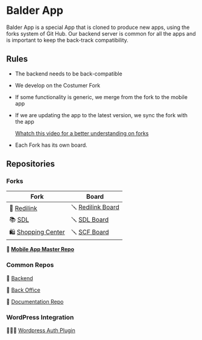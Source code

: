 # Balder App

Balder App is a special App that is cloned to produce new apps, using the forks system of Git Hub.
Our backend server is common for all the apps and is important to keep the back-track compatibility.

## Rules
- The backend needs to be back-compatible

- We develop on the Costumer Fork

- If some functionality is generic, we merge from the fork to the mobile app 

- If we are updating the app to the latest version, we sync the fork with the app

    [Whatch this video for a better understanding on forks](https://www.youtube.com/watch?v=U38dgSINf4E&feature=youtu.be)

- Each Fork has its own board.

## Repositories 

### Forks

| Fork    | Board |
| -------- | ------- |
| 🍒 [Redilink](https://github.com/RediLink/RediLink)  | 🪛 [Redilink Board](https://github.com/orgs/RediLink/projects/12)    |
| 📚 [SDL](https://github.com/RediLink/SDL) | 🪛 [SDL Board](https://github.com/orgs/RediLink/projects/11)     |
|🛍️  [Shopping Center](https://github.com/RediLink/MobileApp/tree/SCF_prod) | 🪛 [SCF Board](https://github.com/orgs/RediLink/projects/6)

**📱 [Mobile App Master Repo](https://github.com/RediLink/MobileApp)**

### Common Repos

🏰 [Backend](https://github.com/RediLink/BackEnd)

🚪 [Back Office](https://github.com/RediLink/backoffice)

📝 [Documentation Repo](https://github.com/RediLink/docs)

### WordPress Integration

👷🏼‍♂️ [Wordpress Auth Plugin](https://github.com/RediLink/WPPlugin)
